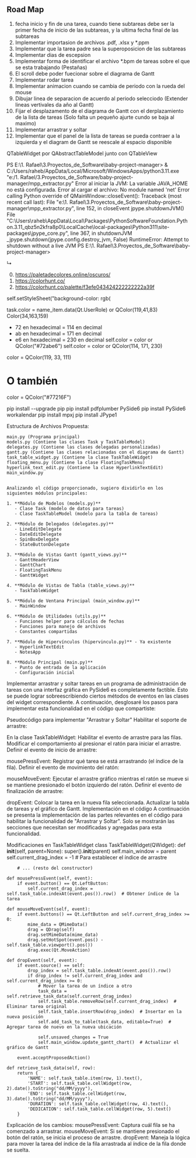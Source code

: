 ## Road Map

1. fecha inicio y fin de una tarea, cuando tiene subtareas debe ser la primer fecha de inicio de las subtareas, y la ultima fecha final de las subtareas
3. Implementar importasion de archivos .pdf, .xlsx y *.ppm
4. Implementar que la tarea padre sea la superoposicion de las subtareas
5. Implementar dias de escepsion
6. Implementar forma de identificar el archivo *.bpm de tareas sobre el que se esta trabajando (Pestañas)
7. El scroll debe poder fuecionar sobre el diagrama de Gantt
8. Implementar rodar tarea
9. Implementar animacion cuando se cambia de periodo con la rueda del mouse
10. Dibujar linea de separacion de acuerdo al periodo selecciodo (Extender lineas vertivales da año al Gantt)
11. Fijar el desplazamento de el diagrama de Gantt con el derplazamiento de la lista de tareas (Solo falta un pequeño ajurte cundo se baja al maximo)
12. Implementar arrastrar y soltar
13. Implementar que el panel de la lista de tareas se pueda contraer a la izquierda y el diagram de Gantt se reescale al espacio disponible

QTableWidget por QAbstractTableModel junto con QTableView

PS E:\1. Rafael\3.Proyectos_de_Software\baby-project-manager> & C:/Users/raheb/AppData/Local/Microsoft/WindowsApps/python3.11.exe "e:/1. Rafael/3.Proyectos_de_Software/baby-project-manager/mpp_extractor.py"
Error al iniciar la JVM: La variable JAVA_HOME no está configurada.
Error al cargar el archivo: No module named 'net'
Error calling Python override of QMainWindow::closeEvent(): Traceback (most recent call last):
  File "e:\1. Rafael\3.Proyectos_de_Software\baby-project-manager\mpp_extractor.py", line 152, in closeEvent
    jpype.shutdownJVM()
  File "C:\Users\raheb\AppData\Local\Packages\PythonSoftwareFoundation.Python.3.11_qbz5n2kfra8p0\LocalCache\local-packages\Python311\site-packages\jpype\_core.py", line 367, in shutdownJVM
    _jpype.shutdown(jpype.config.destroy_jvm, False)
RuntimeError: Attempt to shutdown without a live JVM
PS E:\1. Rafael\3.Proyectos_de_Software\baby-project-manager> 



↳

0. https://paletadecolores.online/oscuros/
0. https://colorhunt.co/
0. https://colorhunt.co/palette/f3efe043424222222222a39f

self.setStyleSheet("background-color: rgb(

task.color = name_item.data(Qt.UserRole) or QColor(119,41,83)
Color(34,163,159)
- 72 en hexadecimal = 114 en decimal
- ab en hexadecimal = 171 en decimal
- e6 en hexadecimal = 230 en decimal
self.color = color or QColor("#72abe6")
self.color = color or QColor(114, 171, 230)

color = QColor(119, 33, 111)
# O también
color = QColor("#77216F")

pip install --upgrade pip
pip install pdfplumber PySide6
pip install PySide6 workalendar
pip install mpxj
pip install JPype1

Estructura de Archivos Propuesta:

    main.py (Programa principal)
    models.py (Contiene las clases Task y TaskTableModel)
    delegates.py (Contiene las clases delegadas personalizadas)
    gantt.py (Contiene las clases relacionadas con el diagrama de Gantt)
    task_table_widget.py (Contiene la clase TaskTableWidget)
    floating_menu.py (Contiene la clase FloatingTaskMenu)
    hyperlink_text_edit.py (Contiene la clase HyperlinkTextEdit)
    main_window.py


    Analizando el código proporcionado, sugiero dividirlo en los siguientes módulos principales:

    1. **Módulo de Modelos (models.py)**
       - Clase Task (modelo de datos para tareas)
       - Clase TaskTableModel (modelo para la tabla de tareas)

    2. **Módulo de Delegados (delegates.py)**
       - LineEditDelegate
       - DateEditDelegate
       - SpinBoxDelegate
       - StateButtonDelegate

    3. **Módulo de Vistas Gantt (gantt_views.py)**
       - GanttHeaderView
       - GanttChart
       - FloatingTaskMenu
       - GanttWidget

    4. **Módulo de Vistas de Tabla (table_views.py)**
       - TaskTableWidget

    5. **Módulo de Ventana Principal (main_window.py)**
       - MainWindow

    6. **Módulo de Utilidades (utils.py)**
       - Funciones helper para cálculos de fechas
       - Funciones para manejo de archivos
       - Constantes compartidas

    7. **Módulo de Hipervínculos (hipervinculo.py)** - Ya existente
       - HyperlinkTextEdit
       - NotesApp

    8. **Módulo Principal (main.py)**
       - Punto de entrada de la aplicación
       - Configuración inicial


Implementar arrastrar y soltar tareas en un programa de administración de tareas con una interfaz gráfica en PySide6 es completamente factible. Esto se puede lograr sobreescribiendo ciertos métodos de eventos en las clases del widget correspondiente. A continuación, desglosaré los pasos para implementar esta funcionalidad en el código que compartiste:

Pseudocódigo para implementar "Arrastrar y Soltar"
Habilitar el soporte de arrastre:

En la clase TaskTableWidget:
Habilitar el evento de arrastre para las filas.
Modificar el comportamiento al presionar el ratón para iniciar el arrastre.
Definir el evento de inicio de arrastre:

mousePressEvent: Registrar qué tarea se está arrastrando (el índice de la fila).
Definir el evento de movimiento del ratón:

mouseMoveEvent: Ejecutar el arrastre gráfico mientras el ratón se mueve si se mantiene presionado el botón izquierdo del ratón.
Definir el evento de finalización de arrastre:

dropEvent: Colocar la tarea en la nueva fila seleccionada.
Actualizar la tabla de tareas y el gráfico de Gantt.
Implementación en el código
A continuación se presenta la implementación de las partes relevantes en el código para habilitar la funcionalidad de "Arrastrar y Soltar". Solo se mostrarán las secciones que necesitan ser modificadas y agregadas para esta funcionalidad.

Modificaciones en TaskTableWidget
class TaskTableWidget(QWidget):
    def __init__(self, parent=None):
        super().__init__(parent)
        self.main_window = parent
        self.current_drag_index = -1  # Para establecer el índice de arrastre

        # ... (resto del constructor)

    def mousePressEvent(self, event):
        if event.button() == Qt.LeftButton:
            self.current_drag_index = self.task_table.indexAt(event.pos()).row()  # Obtener índice de la tarea

    def mouseMoveEvent(self, event):
        if event.buttons() == Qt.LeftButton and self.current_drag_index >= 0:
            mime_data = QMimeData()
            drag = QDrag(self)
            drag.setMimeData(mime_data)
            drag.setHotSpot(event.pos() - self.task_table.viewport().pos())
            drag.exec(Qt.MoveAction)

    def dropEvent(self, event):
        if event.source() == self:
            drop_index = self.task_table.indexAt(event.pos()).row()
            if drop_index != self.current_drag_index and self.current_drag_index >= 0:
                # Mover la tarea de un índice a otro
                task_data = self.retrieve_task_data(self.current_drag_index)
                self.task_table.removeRow(self.current_drag_index)  # Eliminar tarea original
                self.task_table.insertRow(drop_index)  # Insertar en la nueva posición
                self.add_task_to_table(task_data, editable=True)  # Agregar tarea de nuevo en la nueva ubicación

                self.unsaved_changes = True
                self.main_window.update_gantt_chart()  # Actualizar el gráfico de Gantt

        event.acceptProposedAction()

    def retrieve_task_data(self, row):
        return {
            'NAME': self.task_table.item(row, 1).text(),
            'START': self.task_table.cellWidget(row, 2).date().toString("dd/MM/yyyy"),
            'END': self.task_table.cellWidget(row, 3).date().toString("dd/MM/yyyy"),
            'DURATION': self.task_table.cellWidget(row, 4).text(),
            'DEDICATION': self.task_table.cellWidget(row, 5).text()
        }
Explicación de los cambios:
mousePressEvent: Captura cuál fila se ha comenzado a arrastrar.
mouseMoveEvent: Si se mantiene presionado el botón del ratón, se inicia el proceso de arrastre.
dropEvent: Maneja la lógica para mover la tarea del índice de la fila arrastrada al índice de la fila donde se suelta.
